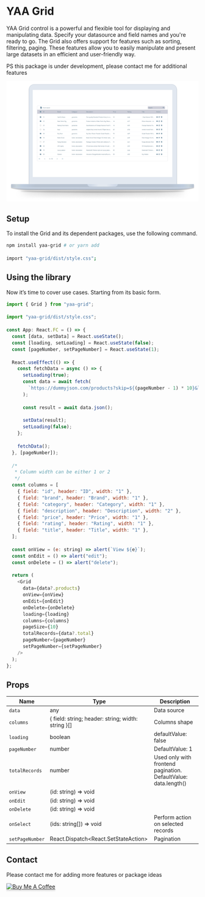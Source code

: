 # YAA Grid

YAA Grid control is a powerful and flexible tool for displaying and manipulating data. Specify your datasource and field names and you're ready to go.
The Grid also offers support for features such as sorting, filtering, paging. These features allow you to easily manipulate and present large datasets in an efficient and user-friendly way.

PS this package is under development, please contact me for additional features

![Screenshot](https://raw.githubusercontent.com/YazanKhatib/react-grid/development/packages/grid/Screenshot.png)

## Setup

To install the Grid and its dependent packages, use the following command.

```bash
npm install yaa-grid # or yarn add

import "yaa-grid/dist/style.css";
```

## Using the library

Now it’s time to cover use cases. Starting from its basic form.

```js
import { Grid } from "yaa-grid";

import "yaa-grid/dist/style.css";

const App: React.FC = () => {
  const [data, setData] = React.useState();
  const [loading, setLoading] = React.useState(false);
  const [pageNumber, setPageNumber] = React.useState(1);

  React.useEffect(() => {
    const fetchData = async () => {
      setLoading(true);
      const data = await fetch(
        `https://dummyjson.com/products?skip=${(pageNumber - 1) * 10}&limit=10`
      );

      const result = await data.json();

      setData(result);
      setLoading(false);
    };

    fetchData();
  }, [pageNumber]);

  /*
   * Column width can be either 1 or 2
   */
  const columns = [
    { field: "id", header: "ID", width: "1" },
    { field: "brand", header: "Brand", width: "1" },
    { field: "category", header: "Category", width: "1" },
    { field: "description", header: "Description", width: "2" },
    { field: "price", header: "Price", width: "1" },
    { field: "rating", header: "Rating", width: "1" },
    { field: "title", header: "Title", width: "1" },
  ];

  const onView = (e: string) => alert(`View ${e}`);
  const onEdit = () => alert("edit");
  const onDelete = () => alert("delete");

  return (
    <Grid
      data={data?.products}
      onView={onView}
      onEdit={onEdit}
      onDelete={onDelete}
      loading={loading}
      columns={columns}
      pageSize={10}
      totalRecords={data?.total}
      pageNumber={pageNumber}
      setPageNumber={setPageNumber}
    />
  );
};
```

## Props

| Name            | Type                                               | Description                                                     |
| --------------- | -------------------------------------------------- | --------------------------------------------------------------- |
| `data`          | any                                                | Data source                                                     |
| `columns`       | { field: string; header: string; width: string }[] | Columns shape                                                   |
| `loading`       | boolean                                            | defaultValue: false                                             |
| `pageNumber`    | number                                             | DefaultValue: 1                                                 |
| `totalRecords`  | number                                             | Used only with frontend pagination. DefaultValue: data.length() |
| `onView`        | (id: string) => void                               |                                                                 |
| `onEdit`        | (id: string) => void                               |                                                                 |
| `onDelete`      | (id: string) => void                               |                                                                 |
| `onSelect`      | (ids: string[]) => void                            | Perform action on selected records                              |
| `setPageNumber` | React.Dispatch<React.SetStateAction<number>>       | Pagination                                                      |

## Contact

Please contact me for adding more features or package ideas

<a href="https://www.buymeacoffee.com/yazankhatib" target="_blank"><img src="https://www.buymeacoffee.com/assets/img/custom_images/orange_img.png" alt="Buy Me A Coffee" style="height: 41px !important;width: 174px !important;box-shadow: 0px 3px 2px 0px rgba(190, 190, 190, 0.5) !important;-webkit-box-shadow: 0px 3px 2px 0px rgba(190, 190, 190, 0.5) !important;" ></a>
